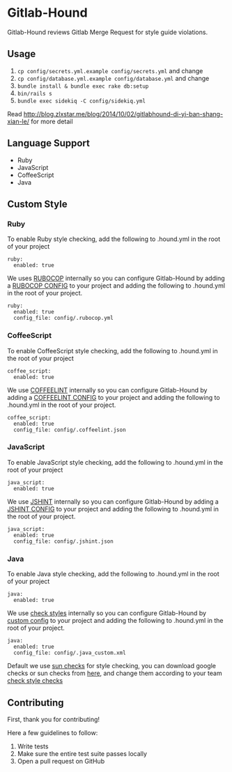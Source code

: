Gitlab-Hound
=====

Gitlab-Hound reviews Gitlab Merge Request for style guide violations.

Usage
--------

1. `cp config/secrets.yml.example config/secrets.yml` and change
3. `cp config/database.yml.example config/database.yml` and change
4. `bundle install & bundle exec rake db:setup`
5. `bin/rails s`
6. `bundle exec sidekiq -C config/sidekiq.yml`

Read http://blog.zlxstar.me/blog/2014/10/02/gitlabhound-di-yi-ban-shang-xian-le/ for more detail 

Language Support
-------------

+ Ruby
+ JavaScript
+ CoffeeScript
+ Java


Custom Style
-----------

### Ruby

To enable Ruby style checking, add the following to .hound.yml in the root of your project

```
ruby:
  enabled: true
```

We uses [RUBOCOP](https://github.com/bbatsov/rubocop) internally so you can configure Gitlab-Hound by adding a [RUBOCOP CONFIG](https://github.com/bbatsov/rubocop/blob/master/config/enabled.yml) to your project and adding the following to .hound.yml in the root of your project.

```
ruby:
  enabled: true
  config_file: config/.rubocop.yml
```


### CoffeeScript

To enable CoffeeScript style checking, add the following to .hound.yml in the root of your project

```
coffee_script:
  enabled: true
```

We use [COFFEELINT](http://www.coffeelint.org/) internally so you can configure Gitlab-Hound by adding a [COFFEELINT CONFIG](https://github.com/clutchski/coffeelint/blob/master/coffeelint.json) to your project and adding the following to .hound.yml in the root of your project.

```
coffee_script:
  enabled: true
  config_file: config/.coffeelint.json
```

### JavaScript

To enable JavaScript style checking, add the following to .hound.yml in the root of your project

```
java_script:
  enabled: true
```

We use [JSHINT](https://github.com/jshint/jshint/) internally so you can configure Gitlab-Hound by adding a [JSHINT CONFIG](https://github.com/zlx/Gitlab-Hound/blob/master/config/style_guides/javascript.json) to your project and adding the following to .hound.yml in the root of your project.

```
java_script:
  enabled: true
  config_file: config/.jshint.json
```

### Java

To enable Java style checking, add the following to .hound.yml in the root of your project

```
java:
  enabled: true
```

We use [check styles](https://github.com/checkstyle/checkstyle) internally so you can configure Gitlab-Hound by [custom config](https://github.com/zlx/jlint/blob/master/doc/sun_checks.xml) to your project and adding the following to .hound.yml in the root of your project.

```
java:
  enabled: true
  config_file: config/.java_custom.xml
```

Default we use [sun checks](https://github.com/zlx/jlint/blob/master/doc/sun_checks.xml) for style checking, you can download google checks or sun checks from [here](https://github.com/zlx/jlint/tree/master/doc), and change them according to your team [check style checks](http://checkstyle.sourceforge.net/checks.html)

Contributing
------------

First, thank you for contributing!

Here a few guidelines to follow:

1. Write tests
2. Make sure the entire test suite passes locally
3. Open a pull request on GitHub
